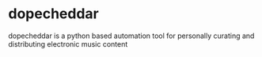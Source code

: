 # dopecheddar

dopecheddar is a python based automation tool for personally curating and distributing electronic music content